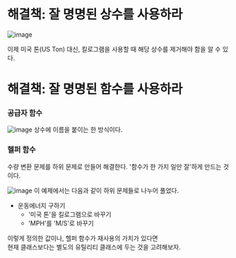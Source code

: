 # 해결책: 잘 명명된 상수를 사용하라

![image](https://user-images.githubusercontent.com/39221443/223913506-a8437f94-63ad-4901-94bd-f48062723edb.png)

이제 미국 톤(US Ton) 대신, 킬로그램을 사용할 때 해당 상수를 제거해야 함을 알 수 있다.

# 해결책: 잘 명명된 함수를 사용하라

### 공급자 함수
![image](https://user-images.githubusercontent.com/39221443/223913864-3b52046b-53a8-4892-83ab-460f1518ec18.png)
상수에 이름을 붙이는 한 방식이다.

### 헬퍼 함수
수량 변환 문제를 하위 문제로 만들어 해결한다.
'함수가 한 가지 일만 잘'하게 만드는 것이다.

![image](https://user-images.githubusercontent.com/39221443/223914118-0885fb5a-7d4e-412d-b0f6-73ba57f969fc.png)
이 예제에서는 다음과 같이 하위 문제들로 나누어 풀었다.
- 운동에너지 구하기
    - '미국 톤'을 킬로그램으로 바꾸기
    - 'MPH'를 'M/S'로 바꾸기

이렇게 정의한 값이나, 헬퍼 함수가 재사용의 가치가 있다면  
현재 클래스보다는 별도의 유틸리티 클래스에 두는 것을 고려해보자.